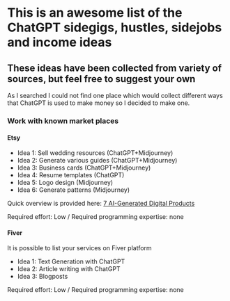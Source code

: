 # This is an awesome list of the ChatGPT sidegigs, hustles, sidejobs and income ideas
## These ideas have been collected from variety of sources, but feel free to suggest your own
 As I searched I could not find one place which would collect different ways that ChatGPT is used to make money so I decided to make one.

### Work with known market places

#### Etsy 
* Idea 1: Sell wedding resources (ChatGPT+Midjourney)
* Idea 2: Generate various guides (ChatGPT+Midjourney)
* Idea 3: Business cards (ChatGPT+Midjourney)
* Idea 4: Resume templates (ChatGPT)
* Idea 5: Logo design (Midjourney)
* Idea 6: Generate patterns (Midjourney)

Quick overview is provided here: [7 AI-Generated Digital Products](https://www.youtube.com/watch?v=nxE3V3ygugw)

Required effort: Low / Required programming expertise: none


#### Fiver 
It is possible to list  your services on Fiver platform
* Idea 1: Text Generation with ChatGPT
* Idea 2: Article writing with ChatGPT
* Idea 3: Blogposts

Required effort: Low / Required programming expertise: none
